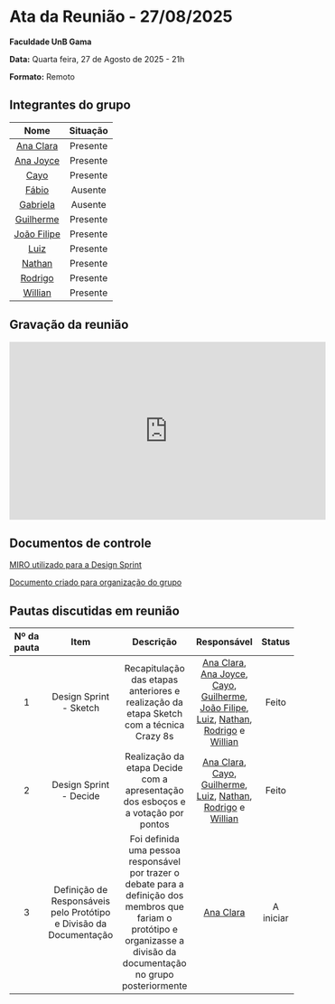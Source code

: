 # Ata da Reunião - 27/08/2025

**Faculdade UnB Gama**  

**Data:** Quarta feira, 27 de Agosto de 2025 - 21h

**Formato:** Remoto

## Integrantes do grupo

| Nome | Situação|
|:----:|:-------:|
| [Ana Clara](https://github.com/anabborges) | Presente |
| [Ana Joyce](https://github.com/anajoyceamorim) | Presente |
| [Cayo](https://github.com/Cayoalencar) | Presente |
| [Fábio](https://github.com/fabinsz) | Ausente |
| [Gabriela](https://github.com/gaubiela) | Ausente |
| [Guilherme](https://github.com/storch7) | Presente |
| [João Filipe](https://github.com/Joao151104) | Presente |
| [Luiz](https://github.com/luizfaria1989) | Presente |
| [Nathan](https://github.com/Nathan-bs) | Presente |
| [Rodrigo](https://github.com/rodrigoFAmaral) | Presente |
| [Willian](https://github.com/Wooo589) | Presente |


## Gravação da reunião

<iframe width="560" height="315" src="https://www.youtube.com/embed/gsG3rSolW_c?si=eDjGQU9Gn82AuDvM" title="YouTube video player" frameborder="0" allow="accelerometer; autoplay; clipboard-write; encrypted-media; gyroscope; picture-in-picture; web-share" referrerpolicy="strict-origin-when-cross-origin" allowfullscreen></iframe>


## Documentos de controle

[MIRO utilizado para a Design Sprint](https://miro.com/welcomeonboard/YmVEQVFJQTNubzh3bVA3NnNtYUhpNklFZmluMGxlKytKaktvQjZEa2s3L2plY0NMOG1RYnRGQm8vQWZRMWs1K29lZVY4S0N5aGZDVlVqQmxHTWhWVll2VGJWdHczeUR0N1VLMDZ3TUF5eGtXdlZuOTMwbVUrMDlUajR6RWRsM2FBS2NFMDFkcUNFSnM0d3FEN050ekl3PT0hdjE=?share_link_id=883081492399)

[Documento criado para organização do grupo](https://docs.google.com/document/d/166iwKdKvGa5RAr3u0hPC4b4f08dldjbM6EjsIdt0ons/edit?usp=sharing)


## Pautas discutidas em reunião

| Nº da pauta | Item                        | Descrição                                                                                     | Responsável                    | Status              |
|:-----------:|:---------------------------:|:---------------------------------------------------------------------------------------------:|:------------------------------:|:-------------------:|
| 1 | Design Sprint - Sketch | Recapitulação das etapas anteriores e realização da etapa Sketch com a técnica Crazy 8s | [Ana Clara](https://github.com/anabborges), [Ana Joyce](https://github.com/anajoyceamorim), [Cayo](https://github.com/Cayoalencar), [Guilherme](https://github.com/storch7), [João Filipe](https://github.com/Joao151104), [Luiz](https://github.com/luizfaria1989), [Nathan](https://github.com/Nathan-bs), [Rodrigo](https://github.com/rodrigoFAmaral) e [Willian](https://github.com/Wooo589) | Feito |
| 2 | Design Sprint - Decide | Realização da etapa Decide com a apresentação dos esboços e a votação por pontos | [Ana Clara](https://github.com/anabborges), [Cayo](https://github.com/Cayoalencar), [Guilherme](https://github.com/storch7), [Luiz](https://github.com/luizfaria1989), [Nathan](https://github.com/Nathan-bs), [Rodrigo](https://github.com/rodrigoFAmaral) e [Willian](https://github.com/Wooo589) | Feito |
| 3 | Definição de Responsáveis pelo Protótipo e Divisão da Documentação | Foi definida uma pessoa responsável por trazer o debate para a definição dos membros que fariam o protótipo e organizasse a divisão da documentação no grupo posteriormente | [Ana Clara](https://github.com/anabborges) | A iniciar |